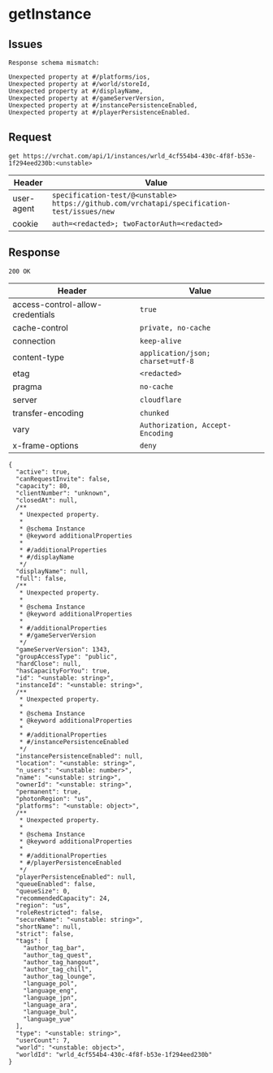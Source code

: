 # getInstance

## Issues
```
Response schema mismatch:

Unexpected property at #/platforms/ios,
Unexpected property at #/world/storeId,
Unexpected property at #/displayName,
Unexpected property at #/gameServerVersion,
Unexpected property at #/instancePersistenceEnabled,
Unexpected property at #/playerPersistenceEnabled.
```

## Request
`get https://vrchat.com/api/1/instances/wrld_4cf554b4-430c-4f8f-b53e-1f294eed230b:<unstable>`

| Header | Value |
| ------ | ----- |
| user-agent | `specification-test/@<unstable> https://github.com/vrchatapi/specification-test/issues/new` |
| cookie | `auth=<redacted>; twoFactorAuth=<redacted>` |


## Response
`200 OK`

| Header | Value |
| ------ | ----- |
| access-control-allow-credentials | `true` |
| cache-control | `private, no-cache` |
| connection | `keep-alive` |
| content-type | `application/json; charset=utf-8` |
| etag | `<redacted>` |
| pragma | `no-cache` |
| server | `cloudflare` |
| transfer-encoding | `chunked` |
| vary | `Authorization, Accept-Encoding` |
| x-frame-options | `deny` |

```jsonc
{
  "active": true,
  "canRequestInvite": false,
  "capacity": 80,
  "clientNumber": "unknown",
  "closedAt": null,
  /**
   * Unexpected property.
   *
   * @schema Instance
   * @keyword additionalProperties
   *
   * #/additionalProperties
   * #/displayName
   */
  "displayName": null,
  "full": false,
  /**
   * Unexpected property.
   *
   * @schema Instance
   * @keyword additionalProperties
   *
   * #/additionalProperties
   * #/gameServerVersion
   */
  "gameServerVersion": 1343,
  "groupAccessType": "public",
  "hardClose": null,
  "hasCapacityForYou": true,
  "id": "<unstable: string>",
  "instanceId": "<unstable: string>",
  /**
   * Unexpected property.
   *
   * @schema Instance
   * @keyword additionalProperties
   *
   * #/additionalProperties
   * #/instancePersistenceEnabled
   */
  "instancePersistenceEnabled": null,
  "location": "<unstable: string>",
  "n_users": "<unstable: number>",
  "name": "<unstable: string>",
  "ownerId": "<unstable: string>",
  "permanent": true,
  "photonRegion": "us",
  "platforms": "<unstable: object>",
  /**
   * Unexpected property.
   *
   * @schema Instance
   * @keyword additionalProperties
   *
   * #/additionalProperties
   * #/playerPersistenceEnabled
   */
  "playerPersistenceEnabled": null,
  "queueEnabled": false,
  "queueSize": 0,
  "recommendedCapacity": 24,
  "region": "us",
  "roleRestricted": false,
  "secureName": "<unstable: string>",
  "shortName": null,
  "strict": false,
  "tags": [
    "author_tag_bar",
    "author_tag_quest",
    "author_tag_hangout",
    "author_tag_chill",
    "author_tag_lounge",
    "language_pol",
    "language_eng",
    "language_jpn",
    "language_ara",
    "language_bul",
    "language_yue"
  ],
  "type": "<unstable: string>",
  "userCount": 7,
  "world": "<unstable: object>",
  "worldId": "wrld_4cf554b4-430c-4f8f-b53e-1f294eed230b"
}
```
